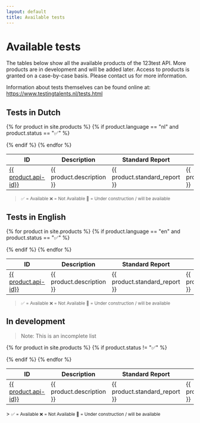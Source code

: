 ```yaml
---
layout: default
title: Available tests
---
```


# Available tests

The tables below show all the available products of the 123test API. More products are in development and will be added later. Access to products is granted on a case-by-case basis. Please contact us for more information.

Information about tests themselves can be found online at: <a href="https://www.testingtalents.nl/tests.html">https://www.testingtalents.nl/tests.html</a>

## Tests in Dutch

<table class="product-table">
  <thead>
    <tr>
      <th>ID</th>
      <th>Description</th>
      <th>Standard Report</th>
      <th>Premium Report</th>
      <th>Standard PDF</th>
      <th>Premium PDF</th>
      <th>White label</th>
    </tr>
  </thead>

  {% for product in site.products %}
    {% if product.language == "nl" and product.status == "✅" %}
      <tr>
        <td><a href="{{ site.baseurl }}{{ product.url}}">{{ product.api-id}}</a></td>
        <td>{{ product.description }}</td>
        <td>{{ product.standard_report }}</td>
        <td>{{ product.premium_report }}</td>
        <td>{{ product.standard_pdf }}</td>
        <td>{{ product.premium_pdf }}</td>
        <td>{{ product.white_label }}</td>
      </tr>
    {% endif %}
  {% endfor %}
</table>

> <small>✅ = Available
  ❌ = Not Available
  🚧 = Under construction / will be available</small>

## Tests in English

<table class="product-table">
  <thead>
    <tr>
      <th>ID</th>
      <th>Description</th>
      <th>Standard Report</th>
      <th>Premium Report</th>
      <th>Standard PDF</th>
      <th>Premium PDF</th>
      <th>White label</th>
    </tr>
  </thead>

  {% for product in site.products %}
    {% if product.language == "en" and product.status == "✅" %}
      <tr>
        <td><a href="{{ product.id}}">{{ product.api-id}}</a></td>
        <td>{{ product.description }}</td>
        <td>{{ product.standard_report }}</td>
        <td>{{ product.premium_report }}</td>
        <td>{{ product.standard_pdf }}</td>
        <td>{{ product.premium_pdf }}</td>
        <td>{{ product.white_label }}</td>
      </tr>
    {% endif %}
  {% endfor %}
</table>

> <small>✅ = Available
  ❌ = Not Available
  🚧 = Under construction / will be available</small>

## In development

> Note: This is an incomplete list
<table class="product-table">
  <thead>
    <tr>
      <th>ID</th>
      <th>Description</th>
      <th>Standard Report</th>
      <th>Premium Report</th>
      <th>Standard PDF</th>
      <th>Premium PDF</th>
      <th>White label</th>
    </tr>
  </thead>

  {% for product in site.products %}
    {% if product.status != "✅" %}
      <tr>
        <td><a href="{{ product.id}}">{{ product.api-id}}</a></td>
        <td>{{ product.description }}</td>
        <td>{{ product.standard_report }}</td>
        <td>{{ product.premium_report }}</td>
        <td>{{ product.standard_pdf }}</td>
        <td>{{ product.premium_pdf }}</td>
        <td>{{ product.white_label }}</td>
      </tr>
    {% endif %}
  {% endfor %}
</table>
> <small>✅ = Available
  ❌ = Not Available
  🚧 = Under construction / will be available</small>
